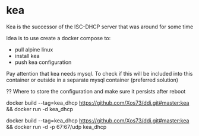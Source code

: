 # kea
Kea is the successor of the ISC-DHCP server that was around for some time

Idea is to use create a docker compose to:
* pull alpine linux
* install kea
* push kea configuration

Pay attention that kea needs mysql. To check if this will be included into this container or outside in a separate mysql container (preferred solution)

?? Where to store the configuration and make sure it persists after reboot


docker build --tag=kea_dhcp https://github.com/Xos73/ddi.git#master:kea && docker run -d kea_dhcp

docker build --tag=kea_dhcp https://github.com/Xos73/ddi.git#master:kea && docker run -d -p 67:67/udp kea_dhcp
